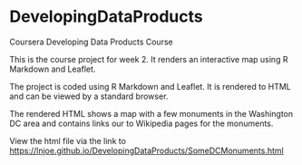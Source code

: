 # DevelopingDataProducts
Coursera Developing Data Products Course

This is the course project for week 2.  It renders an interactive map using R Markdown and Leaflet.

The project is coded using R Markdown and Leaflet.  It is rendered to HTML and can be viewed by a standard browser.  

The rendered HTML shows a map with a few monuments in the Washington DC area and contains links our to Wikipedia pages for the monuments.  

View the html file via the link to https://lnjoe.github.io/DevelopingDataProducts/SomeDCMonuments.html 



